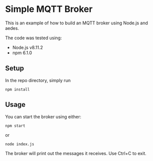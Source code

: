 # Simple MQTT Broker
This is an example of how to build an MQTT broker using Node.js and aedes.

The code was tested using:

* Node.js v8.11.2
* npm 6.1.0


## Setup
In the repo directory, simply run
```
npm install
```


## Usage
You can start the broker using either:
```
npm start
```
or
```
node index.js
```

The broker will print out the messages it receives. Use Ctrl+C to exit.
